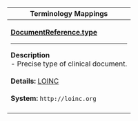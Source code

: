 |Terminology Mappings|
|---|
|<p>**[DocumentReference.type](http://hl7.org/fhir/DSTU2/documentreference-definitions.html#DocumentReference.type)**<hr>**Description**<br>- Precise type of clinical document.<br><br>**Details:** [LOINC](http://hl7.org/fhir/dstu2/loinc.html)<br><br>**System:** `http://loinc.org`<br><br>|
